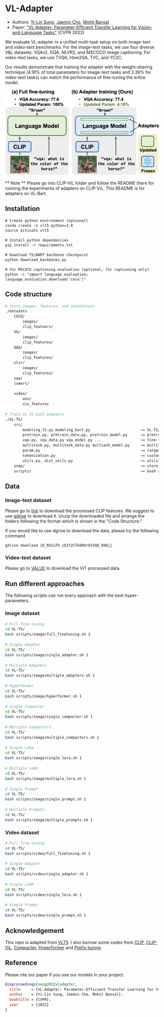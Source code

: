 # VL-Adapter

* Authors: [Yi-Lin Sung](https://ylsung.github.io/), [Jaemin Cho](https://j-min.io/), [Mohit Bansal](https://www.cs.unc.edu/~mbansal/)
* Paper: ["VL-Adapter: Parameter-Efficient Transfer Learning for Vision-and-Language Tasks"](https://arxiv.org/abs/2112.06825) (CVPR 2022)

We evaluate VL-adapter in a unified multi-task
setup on both image-text and video-text benchmarks. For the image-text tasks, we use four diverse V&L datasets: VQAv2, GQA, NLVR2, and MSCOCO image captioning. For video-text tasks, we use TVQA, How2QA, TVC, and YC2C. 

Our results demonstrate that training the adapter with the weight-sharing technique (4.18% of total parameters for image-text tasks and 3.39% for video-text tasks) can match
the performance of fine-tuning the entire model.

![](assets/vl_adapter_teaser.png)

** Note **
Please go into CLIP-ViL folder and follow the README there for running the experiments of adapters on CLIP-ViL. This README is for adapters on VL-Bart.


## Installation

```
# Create python environment (optional)
conda create -n vlt5 python=3.8
source activate vlt5

# Install python dependencies
pip install -r requirements.txt

# Download T5/BART backbone checkpoint
python download_backbones.py

# For MSCOCO captioning evaluation (optional; for captioning only)
python -c "import language_evaluation; language_evaluation.download('coco')"
```

## Code structure
```bash
# Store images, features, and annotations
./datasets
    COCO/
        images/
        clip_featuers/
    VG/
        images/
        clip_features/
    GQA/
        images/
        clip_features/
    nlvr/
        images/
        clip_features/
    vqa/
    lxmert/

    video/
        ann/
        vis_features

# Train VL-T5 with adapters
./VL-T5/
    src/
        modeling_t5.py modeling_bart.py                       <= VL-T5/VL-BART model classes
        pretrain.py, pretrain_data.py, pretrain_model.py      <= pretraining
        vqa.py, vqa_data.py vqa_model.py ...                  <= fine-tuning on downstream tasks (ex. VQA, GQA, NLVR2)
        multitask.py, multitask_data.py multiask_model.py     <= multitask learning on 7 downstream tasks
        param.py                                              <= (argparse) configuration
        tokenization.py                                       <= custom tokenizer
        utils.py, dist_utils.py                               <= utility functions
    snap/                                                     <= store weight checkpoints
    scripts/                                                  <= bash scripts for pretraining and finetuning
```

## Data

### Image-text dataset
Please go to [link](https://drive.google.com/file/d/1O_RU1iFh_sbItZCTkOHUrbVIQQ_89Djj/view?usp=sharing) to download the processed CLIP features. We suggest to use [gdrive](https://github.com/prasmussen/gdrive) to download it. Unzip the downloaded file and arrange the folders following the format which is shown in the "Code Structure."

If you would like to use dgrive to download the data, please try the following command

```
gdrive download 1O_RU1iFh_sbItZCTkOHUrbVIQQ_89Djj
```

### Video-text dataset
Please go to [VALUE](https://github.com/VALUE-Leaderboard/DataRelease) to download the ViT processed data.

## Run different approaches
The following scripts can run every approach with the best hyper-parameters.

### Image dataset

```bash
# Full fine-tuning
cd VL-T5/
bash scripts/image/full_finetuning.sh 1

# Single Adapter
cd VL-T5/
bash scripts/image/single_adapter.sh 1

# Multiple Adapters
cd VL-T5/
bash scripts/image/multiple_adapters.sh 1

# Hyperformer
cd VL-T5/
bash scripts/image/hyperformer.sh 1

# Single Compacter
cd VL-T5/
bash scripts/image/single_compacter.sh 1

# Multiple Compacters
cd VL-T5/
bash scripts/image/multiple_compacters.sh 1

# Single LoRA
cd VL-T5/
bash scripts/image/single_lora.sh 1

# Multiple LoRA
cd VL-T5/
bash scripts/image/multiple_lora.sh 1

# Single Prompt
cd VL-T5/
bash scripts/image/single_prompt.sh 1

# Multiple Prompts
cd VL-T5/
bash scripts/image/multiple_prompts.sh 1
```

### Video dataset

```bash
# Full fine-tuning
cd VL-T5/
bash scripts/video/full_finetuning.sh 1

# Single Adapter
cd VL-T5/
bash scripts/video/single_adapter.sh 1

# Single LoRA
cd VL-T5/
bash scripts/video/single_lora.sh 1

# Single Prompt
cd VL-T5/
bash scripts/video/single_prompt.sh 1

```


## Acknowledgement

This repo is adapted from [VLT5](https://github.com/j-min/VL-T5). I also borrow some codes from [CLIP](https://github.com/openai/CLIP), [CLIP-ViL](https://github.com/clip-vil/CLIP-ViL), [Compacter](https://github.com/ylsung/compacter), [Hyperformer](https://github.com/rabeehk/hyperformer) and [Prefix-tuning](https://github.com/XiangLi1999/PrefixTuning).


## Reference

Please cite our paper if you use our models in your project.

```bibtex
@inproceedings{sung2022vladapter,
  title     = {VL-Adapter: Parameter-Efficient Transfer Learning for Vision-and-Language Tasks},
  author    = {Yi-Lin Sung, Jaemin Cho, Mohit Bansal},
  booktitle = {CVPR},
  year      = {2022}
}
```